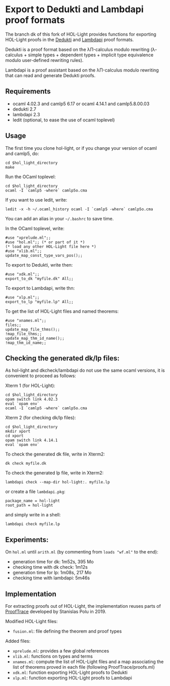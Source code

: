 Export to Dedukti and Lambdapi proof formats
============================================

The branch dk of this fork of HOL-Light provides functions for
exporting HOL-Light proofs in the
[Dedukti](https://github.com/Deducteam/Dedukti/) and
[Lambdapi](https://github.com/Deducteam/lambdapi) proof formats.

Dedukti is a proof format based on the λΠ-calculus modulo rewriting
(λ-calculus + simple types + dependent types + implicit type
equivalence modulo user-defined rewriting rules).

Lambdapi is a proof assistant based on the λΠ-calculus modulo
rewriting that can read and generate Dedukti proofs.

Requirements
------------

- ocaml 4.02.3 and camlp5 6.17
or ocaml 4.14.1 and camlp5.8.00.03
- dedukti 2.7
- lambdapi 2.3
- ledit (optional, to ease the use of ocaml toplevel)

Usage
-----

The first time you clone hol-light, or if you change your version of
ocaml and camlp5, do:

```
cd $hol_light_directory
make
```

Run the OCaml toplevel:
```
cd $hol_light_directory
ocaml -I `camlp5 -where` camlp5o.cma
```

If you want to use ledit, write:
```
ledit -x -h ~/.ocaml_history ocaml -I `camlp5 -where` camlp5o.cma
```

You can add an alias in your `~/.bashrc` to save time.

In the OCaml toplevel, write:
```
#use "xprelude.ml";;
#use "hol.ml";; (* or part of it *)
(* load any other HOL-Light file here *)
#use "xlib.ml";;
update_map_const_type_vars_pos();;
```

To export to Dedukti, write then:
```
#use "xdk.ml";;
export_to_dk "myfile.dk" All;;
```

To export to Lambdapi, write thn:
```
#use "xlp.ml";;
export_to_lp "myfile.lp" All;;
```

To get the list of HOL-Light files and named theorems:
```
#use "xnames.ml";;
files;;
update_map_file_thms();;
!map_file_thms;;
update_map_thm_id_name();;
!map_thm_id_name;;
```

Checking the generated dk/lp files:
-----------------------------------

As hol-light and dkcheck/lambdapi do not use the same ocaml versions,
it is convenient to proceed as follows:

Xterm 1 (for HOL-Light):
```
cd $hol_light_directory
opam switch link 4.02.3
eval `opam env`
ocaml -I `camlp5 -where` camlp5o.cma
```

Xterm 2 (for checking dk/lp files):
```
cd $hol_light_directory
mkdir xport
cd xport
opam switch link 4.14.1
eval `opam env`
```

To check the generated dk file, write in Xterm2:
```
dk check myfile.dk
```

To check the generated lp file, write in Xterm2:
```
lambdapi check --map-dir hol-light:. myfile.lp
```

or create a file `lambdapi.pkg`:
```
package_name = hol-light
root_path = hol-light
```

and simply write in a shell:

```
lambdapi check myfile.lp
```

Experiments:
------------

On `hol.ml` until `arith.ml` (by commenting from `loads "wf.ml"` to the end):
- generation time for dk: 1m52s, 395 Mo
- checking time with dk check: 1m12s 
- generation time for lp: 1m08s, 217 Mo
- checking time with lambdapi: 5m46s

Implementation
--------------

For extracting proofs out of HOL-Light, the implementation reuses
parts of
[ProofTrace](https://github.com/fblanqui/hol-light/tree/master/ProofTrace)
developed by Stanislas Polu in 2019.

Modified HOL-Light files:
- `fusion.ml`: file defining the theorem and proof types

Added files:
- `xprelude.ml`: provides a few global references
- `xlib.ml`: functions on types and terms
- `xnames.ml`: compute the list of HOL-Light files and a map associating the list of theorems proved in each file (following ProofTrace/proofs.ml)
- `xdk.ml`: function exporting HOL-Light proofs to Dedukti
- `xlp.ml`: function exporting HOL-Light proofs to Lambdapi
